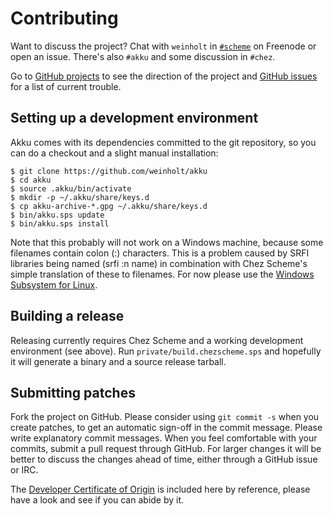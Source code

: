 # Contributing

Want to discuss the project? Chat with `weinholt`
in [`#scheme`](irc://irc.freenode.org/#scheme) on Freenode or open an
issue. There's also `#akku` and some discussion in `#chez`.

Go to [GitHub projects][projects] to see the direction of the project
and [GitHub issues][issues] for a list of current trouble.

 [projects]: https://github.com/weinholt/akku/projects
 [issues]: https://github.com/weinholt/akku/issues

## Setting up a development environment

Akku comes with its dependencies committed to the git repository, so
you can do a checkout and a slight manual installation:

```
$ git clone https://github.com/weinholt/akku
$ cd akku
$ source .akku/bin/activate
$ mkdir -p ~/.akku/share/keys.d
$ cp akku-archive-*.gpg ~/.akku/share/keys.d
$ bin/akku.sps update
$ bin/akku.sps install
```

Note that this probably will not work on a Windows machine, because
some filenames contain colon (:) characters. This is a problem caused
by SRFI libraries being named (srfi :n name) in combination with Chez
Scheme's simple translation of these to filenames. For now please use
the [Windows Subsystem for Linux][wsl].

 [wsl]: https://docs.microsoft.com/en-us/windows/wsl/install-win10

## Building a release

Releasing currently requires Chez Scheme and a working development
environment (see above). Run `private/build.chezscheme.sps` and
hopefully it will generate a binary and a source release tarball.

## Submitting patches

Fork the project on GitHub. Please consider using `git commit -s` when
you create patches, to get an automatic sign-off in the commit
message. Please write explanatory commit messages. When you feel
comfortable with your commits, submit a pull request through GitHub.
For larger changes it will be better to discuss the changes ahead of
time, either through a GitHub issue or IRC.

The
[Developer Certificate of Origin](https://developercertificate.org/)
is included here by reference, please have a look and see if you can
abide by it.
